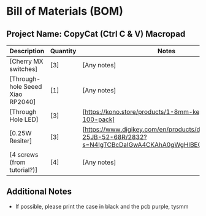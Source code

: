 # Bill of Materials (BOM)

## Project Name: CopyCat (Ctrl C & V) Macropad

| Description                      | Quantity | Notes                                                                                                         |
|----------------------------------|----------|---------------------------------------------------------------------------------------------------------------|
| [Cherry MX switches]             | [3]      | [Any notes]                                                                                                   |
| [Through-hole Seeed Xiao RP2040] | [1]      | [Any notes]                                                                                                   |
| [Through Hole LED]               | [3]      | [https://kono.store/products/1-8mm-keyboard-leds-100-pack]                                                    |
| [0.25W Resiter]                  | [3]      | [https://www.digikey.com/en/products/detail/yageo/CFR-25JB-52-68R/2832?s=N4IgTCBcDaIGwA4CKAhA0gWgHIBEQF0BfIA] |
| [4 screws (from tutorial?)]      | [4]      | [Any notes]                                                                                                   |


## Additional Notes
- If possible, please print the case in black and the pcb purple, tysmm
